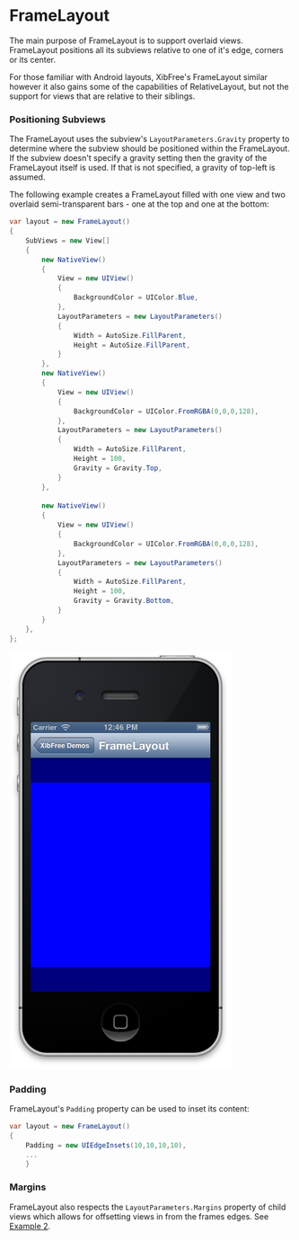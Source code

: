 # FrameLayout

The main purpose of FrameLayout is to support overlaid views.  FrameLayout positions all its subviews relative to one of it's edge, corners or its center.  

For those familiar with Android layouts, XibFree's FrameLayout similar however it also gains some of the capabilities of RelativeLayout, but not the support for views that are relative to their siblings. 

### Positioning Subviews

The FrameLayout uses the subview's `LayoutParameters.Gravity` property to determine where the subview should be positioned within the FrameLayout.  If the subview doesn't specify a gravity setting then the gravity of the FrameLayout itself is used.  If that is not specified, a gravity of top-left is assumed.

The following example creates a FrameLayout filled with one view and two overlaid semi-transparent bars - one at the top and one at the bottom:

```C#
var layout = new FrameLayout()
{
	SubViews = new View[]
	{
		new NativeView()
		{
			View = new UIView()
			{
				BackgroundColor = UIColor.Blue,
			},
			LayoutParameters = new LayoutParameters()
			{
				Width = AutoSize.FillParent,
				Height = AutoSize.FillParent,
			}
		},
		new NativeView()
		{
			View = new UIView()
			{
				BackgroundColor = UIColor.FromRGBA(0,0,0,128),
			},
			LayoutParameters = new LayoutParameters()
			{
				Width = AutoSize.FillParent,
				Height = 100,
				Gravity = Gravity.Top,
			}
		},

		new NativeView()
		{
			View = new UIView()
			{
				BackgroundColor = UIColor.FromRGBA(0,0,0,128),
			},
			LayoutParameters = new LayoutParameters()
			{
				Width = AutoSize.FillParent,
				Height = 100,
				Gravity = Gravity.Bottom,
			}
		}
	},
};
```

![Screen Shot 2013-03-31 at 12.46.17 PM.png](Screen%20Shot%202013-03-31%20at%2012.46.17%20PM.png)

### Padding

FrameLayout's `Padding` property can be used to inset its content:

```C#
var layout = new FrameLayout()
{
	Padding = new UIEdgeInsets(10,10,10,10),
	...
    }
```

### Margins

FrameLayout also respects the `LayoutParameters.Margins` property of child views which allows for offsetting views in from the frames edges.  See [Example 2](example_2.md).

